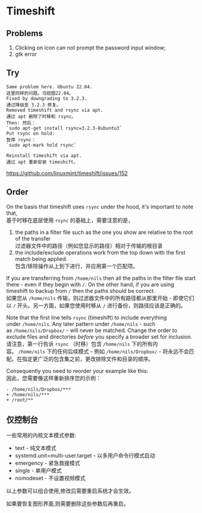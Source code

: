 # Timeshift

## Problems

1. Clicking on icon can not prompt the password input window;
2. gtk error

## Try
```
Same problem here. Ubuntu 22.04.  
这里同样的问题。乌班图22.04。  
Fixed by downgrading to 3.2.3.  
通过降级至 3.2.3 修复。  
Removed timeshift and rsync via apt.  
通过 apt 删除了时移和 rsync。  
Then: 然后：  
`sudo apt-get install rsync=3.2.3-8ubuntu3`  
Put rsync on hold:  
暂停 rsync：  
`sudo apt-mark hold rsync`

Reinstall timeshift via apt.  
通过 apt 重新安装 timeshift。
```

https://github.com/linuxmint/timeshift/issues/152

## Order

On the basis that timeshift uses `rsync` under the hood, it's important to note that,  
基于时移在底层使用 `rsync` 的基础上，需要注意的是，

1. the paths in a filter file such as the one you show are relative to the root of the transfer  
    过滤器文件中的路径（例如您显示的路径）相对于传输的根目录
2. the include/exclude operations work from the top down with the first match being applied.  
    包含/排除操作从上到下进行，并应用第一个匹配项。

If you are transferring from `/home/nils` then all the paths in the filter file start there - even if they begin with `/`. On the other hand, if you are using timeshift to backup from `/` then the paths should be correct.  
如果您从 `/home/nils` 传输，则过滤器文件中的所有路径都从那里开始 - 即使它们以 `/` 开头。另一方面，如果您使用时移从 `/` 进行备份，则路径应该是正确的。

Note that the first line tells `rsync` (timeshift) to include everything under `/home/nils`. Any later pattern under `/home/nils` - such as `/home/nils/Dropbox/` - will never be matched. Change the order to exclude files and directories _before_ you specify a broader set for inclusion.  
请注意，第一行告诉 `rsync` （时移）包含 `/home/nils` 下的所有内容。 `/home/nils` 下的任何后续模式 - 例如 `/home/nils/Dropbox/` - 将永远不会匹配。在指定更广泛的包含集之前，更改排除文件和目录的顺序。

Consequently you need to reorder your example like this:  
因此，您需要像这样重新排序您的示例：

```
- /home/nils/Dropbox/***
+ /home/nils/***
+ /root/**
```

## 仅控制台



一些常用的内核文本模式参数:

- text - 纯文本模式
- systemd.unit=multi-user.target - 以多用户命令行模式启动
- emergency - 紧急救援模式
- single - 单用户模式
- nomodeset - 不设置视频模式

以上参数可以组合使用,修改后需要重启系统才会生效。

如果要恢复图形界面,则需要删除这些参数后再重启。